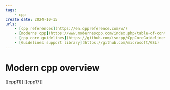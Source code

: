```yaml
---
tags:
    - cpp
create date: 2024-10-15
urls:
    - [cpp references](https://en.cppreference.com/w/)
    - [moderns cpp](https://www.modernescpp.com/index.php/table-of-content/)
    - [cpp core guidelines](https://github.com/isocpp/CppCoreGuidelines)
    - [Guidelines support library](https://github.com/microsoft/GSL)
---
```


# Modern cpp overview

[[cpp11]]
[[cpp17]]

